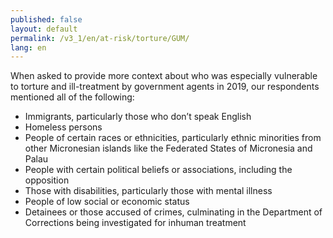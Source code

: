 ```yaml
---
published: false
layout: default
permalink: /v3_1/en/at-risk/torture/GUM/
lang: en
---
```

When asked to provide more context about who was especially vulnerable to torture and ill-treatment by government agents in 2019, our respondents mentioned all of the following:  

- Immigrants, particularly those who don’t speak English 
- Homeless persons 
- People of certain races or ethnicities, particularly ethnic minorities from other Micronesian islands like the Federated States of Micronesia and Palau 
- People with certain political beliefs or associations, including the opposition 
- Those with disabilities, particularly those with mental illness 
- People of low social or economic status
- Detainees or those accused of crimes, culminating in the Department of Corrections being investigated for inhuman treatment
 